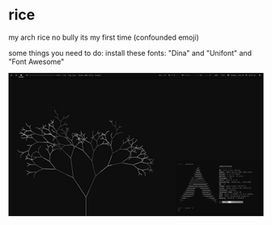 # rice
my arch rice no bully its my first time (confounded emoji)

some things you need to do:
install these fonts:
"Dina" and "Unifont" and "Font Awesome"

![ebic screenshot](neoscreenshot.png?raw=true "ebic screenshot")
